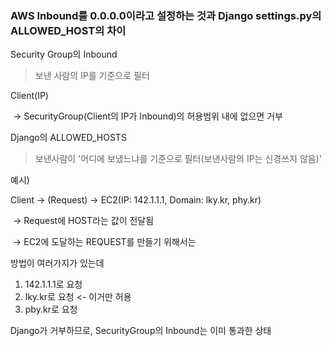 ### AWS Inbound를 0.0.0.0이라고 설정하는 것과 Django settings.py의 ALLOWED_HOST의 차이



Security Group의 Inbound

> 보낸 사람의 IP를 기준으로 필터



Client(IP)

​	-> SecurityGroup(Client의 IP가 Inbound)의 허용범위 내에 없으면 거부



Django의 ALLOWED_HOSTS

> 보낸사람이 '어디에 보냈느냐를 기준으로 필터(보낸사람의 IP는 신경쓰지 않음)'



예시) 

Client -> (Request) -> EC2(IP: 142.1.1.1, Domain: lky.kr, phy.kr)

​	-> Request에 HOST라는 값이 전달됨

​	-> EC2에 도달하는 REQUEST를 만들기 위해서는

방법이 여러가지가 있는데

1. 142.1.1.1로 요청
2. lky.kr로 요청 <- 이거만 허용
3. pby.kr로 요청

Django가 거부하므로, SecurityGroup의 Inbound는 이미 통과한 상태

